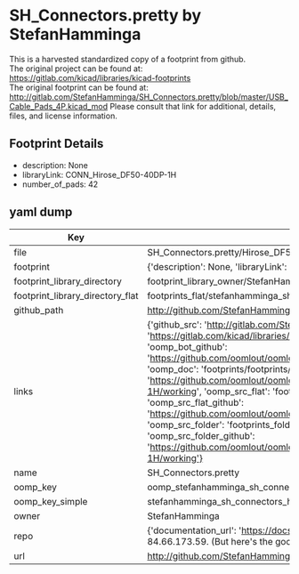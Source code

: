 # SH_Connectors.pretty by StefanHamminga  
This is a harvested standardized copy of a footprint from github.  
The original project can be found at:  
https://gitlab.com/kicad/libraries/kicad-footprints  
The original footprint can be found at:
http://gitlab.com/StefanHamminga/SH_Connectors.pretty/blob/master/USB_Cable_Pads_4P.kicad_mod
Please consult that link for additional, details, files, and license information.  
## Footprint Details
* description: None  
* libraryLink: CONN_Hirose_DF50-40DP-1H  
* number_of_pads: 42  
## yaml dump  
| Key | Value |  
| --- | --- |  
| file | SH_Connectors.pretty/Hirose_DF50-40DP-1H.kicad_mod |  
| footprint | {'description': None, 'libraryLink': 'CONN_Hirose_DF50-40DP-1H', 'number_of_pads': 42} |  
| footprint_library_directory | footprint_library_owner/StefanHamminga_SH_Connectors.pretty |  
| footprint_library_directory_flat | footprints_flat/stefanhamminga_sh_connectors_hirose_df50_40dp_1h/working |  
| github_path | http://github.com/StefanHamminga/SH_Connectors.pretty/blob/master/Hirose_DF50-40DP-1H.kicad_mod |  
| links | {'github_src': 'http://gitlab.com/StefanHamminga/SH_Connectors.pretty/blob/master/USB_Cable_Pads_4P.kicad_mod', 'github_src_repo': 'https://gitlab.com/kicad/libraries/kicad-footprints', 'oomp_bot': 'footprints/stefanhamminga_sh_connectors_hirose_df50_40dp_1h/working', 'oomp_bot_github': 'https://github.com/oomlout/oomlout_oomp_footprint_bot/tree/main/footprints/stefanhamminga_sh_connectors_hirose_df50_40dp_1h/working', 'oomp_doc': 'footprints/footprints/StefanHamminga/SH_Connectors/Hirose_DF50-40DP-1H/working/', 'oomp_doc_github': 'https://github.com/oomlout/oomlout_oomp_footprint_doc/tree/main/footprints/footprints/StefanHamminga/SH_Connectors/Hirose_DF50-40DP-1H/working', 'oomp_src_flat': 'footprints_flat/footprints_flat/stefanhamminga_sh_connectors_hirose_df50_40dp_1h/working', 'oomp_src_flat_github': 'https://github.com/oomlout/oomlout_oomp_footprint_src/tree/main/footprints_flat/stefanhamminga_sh_connectors_hirose_df50_40dp_1h/working', 'oomp_src_folder': 'footprints_folder/footprints_folder/StefanHamminga/SH_Connectors/Hirose_DF50-40DP-1H/working', 'oomp_src_folder_github': 'https://github.com/oomlout/oomlout_oomp_footprint_src/tree/main/footprints_folder/StefanHamminga/SH_Connectors/Hirose_DF50-40DP-1H/working'} |  
| name | SH_Connectors.pretty |  
| oomp_key | oomp_stefanhamminga_sh_connectors_hirose_df50_40dp_1h |  
| oomp_key_simple | stefanhamminga_sh_connectors_hirose_df50_40dp_1h |  
| owner | StefanHamminga |  
| repo | {'documentation_url': 'https://docs.github.com/rest/overview/resources-in-the-rest-api#rate-limiting', 'message': "API rate limit exceeded for 84.66.173.59. (But here's the good news: Authenticated requests get a higher rate limit. Check out the documentation for more details.)"} |  
| url | http://github.com/StefanHamminga/SH_Connectors.pretty |  

